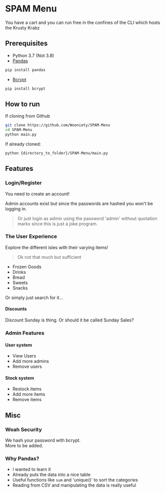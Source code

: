 # SPAM Menu

You have a cart and you can run free in the confines of the CLI which hosts the Krusty Krabz

## Prerequisites

- Python 3.7 (Not 3.8)
- [Pandas](https://pandas.pydata.org/pandas-docs/stable/install.html)
```bash
pip install pandas
```
- [Bcrypt](https://pypi.org/project/bcrypt/)
```bash
pip install bcrypt
```

## How to run

If cloning from Github

``` bash
git clone https://github.com/Wooniety/SPAM-Menu
cd SPAM-Menu
python main.py
```

If already cloned:

``` bash
python {directory_to_folder}/SPAM-Menu/main.py
```

## Features

### Login/Register

You need to create an account!

Admin accounts exist but since the passwords are hashed you won't be logging in.
> Or just login as admin using the password 'admin' without quotation marks since this is just a joke program.

### The User Experience

Explore the different isles with their varying items!
> Ok not that much but sufficient

- Frozen Goods
- Drinks
- Bread
- Sweets
- Snacks

Or simply just search for it...

#### Discounts

Discount Sunday is thing. Or should it be called Sunday Sales?

### Admin Features

#### User system

- View Users
- Add more admins
- Remove users

#### Stock system

- Restock items
- Add more items
- Remove items

## Misc

### Woah Security

We hash your password with bcrypt.  
More to be added.

### Why Pandas?

- I wanted to learn it
- Already puts the data into a nice table
- Useful functions like `sum` and 'unique()' to sort the categories
- Reading from CSV and manipulating the data is really useful
